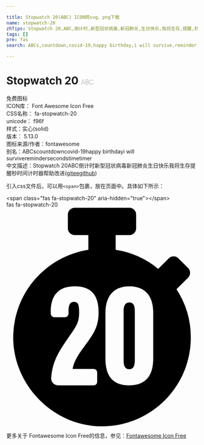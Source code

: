 ```yaml
---

title: Stopwatch 20(ABC) ICON转svg、png下载
name: stopwatch-20
zhTips: Stopwatch 20,ABC,倒计时,新型冠状病毒,新冠肺炎,生日快乐,我将生存,提醒,秒,时间,计时器
tags: []
pre: fas
search: ABCs,countdown,covid-19,happy birthday,i will survive,reminder,seconds,time,timer

---
```


# Stopwatch 20  <small style="font-size: 60%;font-weight: 100">ABC</small>


<div class="detail-page">
<p>
<span><span class="badge-success badge">免费图标</span> </span>
<br/>
<span>
ICON库：
<span class="badge-secondary badge">Font Awesome Icon Free</span> 
</span>
<br/>
<span>
CSS名称：
<span class="badge-secondary badge">fa-stopwatch-20</span> 
</span>
<br/>
<span>
unicode：
<span class="badge-secondary badge">f96f</span> 
<copy-btn content='f96f' btn-title=""></copy-btn>
<copy-btn :content='String.fromCodePoint(parseInt("f96f", 16))' btn-title="复制U"></copy-btn>
</span><br/><span>样式：<span class="badge-light badge">实心(solid)</span></span>
<br/>
<span>
版本：
<span class="badge-secondary badge">5.13.0</span> 
</span>
<br/>
<span>图标来源/作者：<span class="badge-light badge">fontawesome</span></span> 
<br/>
<span>别名：<span class="badge-light badge">ABCs</span><span class="badge-light badge">countdown</span><span class="badge-light badge">covid-19</span><span class="badge-light badge">happy birthday</span><span class="badge-light badge">i will survive</span><span class="badge-light badge">reminder</span><span class="badge-light badge">seconds</span><span class="badge-light badge">time</span><span class="badge-light badge">timer</span></span><br/><span class="zh-detail">中文描述：<span class="badge-primary badge">Stopwatch 20</span><span class="badge-primary badge">ABC</span><span class="badge-primary badge">倒计时</span><span class="badge-primary badge">新型冠状病毒</span><span class="badge-primary badge">新冠肺炎</span><span class="badge-primary badge">生日快乐</span><span class="badge-primary badge">我将生存</span><span class="badge-primary badge">提醒</span><span class="badge-primary badge">秒</span><span class="badge-primary badge">时间</span><span class="badge-primary badge">计时器</span><span class="help-link"><span>帮助改进</span>(<a href="https://gitee.com/liuwave/icon-helper/edit/master/json/fontawesome/solid/stopwatch-20.json" target="_blank" rel="noopener noreferrer">gitee</a><a href="https://github.com/liuwave/icon-helper/edit/master/json/fontawesome/solid/stopwatch-20.json" target="_blank" rel="noopener noreferrer">github</a></span>)</span><br/>
</p>
</div>
<div class="alert alert-dark">
  <i class="fas fa-stopwatch-20 fa-xs"></i>
  <i class="fas fa-stopwatch-20 fa-sm"></i>
  <i class="fas fa-stopwatch-20 fa-lg"></i>
  <i class="fas fa-stopwatch-20 fa-2x"></i>
  <i class="fas fa-stopwatch-20 fa-3x"></i>
  <i class="fas fa-stopwatch-20 fa-5x"></i>
  <i class="fas fa-stopwatch-20 fa-7x"></i>
</div>
<div>
  <p>引入css文件后，可以用<code>&lt;span&gt;</code>包裹，放在页面中。具体如下所示：    
  </p>
  <div class="alert alert-primary" style="font-size: 14px">
    &lt;span class="fas fa-stopwatch-20" aria-hidden="true"&gt;&lt;/span&gt;
    <copy-btn content='<span class="fas fa-stopwatch-20" aria-hidden="true"></span>'></copy-btn>
  </div>
  <div class="alert alert-secondary">
    <i class="fas fa-stopwatch-20"
    style="font-size: 24px"
    aria-hidden="true"></i> fas fa-stopwatch-20
    <copy-btn content="fas fa-stopwatch-20" btn-title="复制图标名称"></copy-btn>
  </div>
</div>
<div id="svg" class="svg-wrap">
<svg xmlns="http://www.w3.org/2000/svg" viewBox="0 0 448 512"><path d="M398.5,190.91l.59-.61,26.59-26.58a16,16,0,0,0,0-22.63L403,118.41a16,16,0,0,0-22.63,0l-24.68,24.68A206.68,206.68,0,0,0,256,98.5V64h32a16,16,0,0,0,16-16V16A16,16,0,0,0,288,0H160a16.05,16.05,0,0,0-16,16V48a16.05,16.05,0,0,0,16,16h32V98.5A207.92,207.92,0,0,0,16.09,297.57C12.64,411.5,106.76,510.22,220.72,512,337.13,513.77,432,420,432,304A206,206,0,0,0,398.5,190.91ZM204.37,377.55a8.2,8.2,0,0,1,8.32,8.07v22.31a8.2,8.2,0,0,1-8.32,8.07H121.52a16.46,16.46,0,0,1-16.61-17.62c2.78-35.22,14.67-57.41,38.45-91.37,20.42-29.19,27.1-37.32,27.1-62.34,0-16.92-1.79-24.27-12.21-24.27-9.39,0-12.69,7.4-12.69,22.68v5.23a8.2,8.2,0,0,1-8.33,8.07h-24.9a8.2,8.2,0,0,1-8.33-8.07v-4.07c0-27.3,8.48-60.24,56.43-60.24,43,0,55.57,25.85,55.57,61,0,35.58-12.44,51.21-34.35,81.31-11.56,15-24.61,35.57-26.41,51.2ZM344,352.32c0,35.16-12.3,63.68-57.23,63.68C243.19,416,232,386.48,232,352.55V247.22c0-40.73,19.58-63.22,56.2-63.22C325,184,344,206.64,344,245.3ZM287.87,221.73c-9.41,0-13.23,7.5-13.23,20V357.68c0,13.11,3.59,20.59,13.23,20.59s13-8,13-21.27V241.06C300.89,229.79,297.88,221.73,287.87,221.73Z"/></svg>
</div>
<detail full-name='fa-stopwatch-20'></detail>
    
<div><p>更多关于  Fontawesome Icon Free的信息，参见：<a target="_blank" href="https://iconhelper.cn/fontawesome.html">Fontawesome Icon Free</a>
</p></div>

